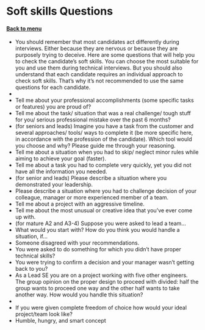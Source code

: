 <h1>Soft skills Questions</h1> 
<h4> 

[Back to menu](..%2FMenu.md)

</h4>

* You should remember that most candidates act differently during interviews. Either because they are nervous or because they are purposely trying to deceive. Here are some questions that will help you to check the candidate’s soft skills. You can choose the most suitable for you and use them during technical interviews. But you should also understand that each candidate requires an individual approach to check soft skills. That’s why it’s not recommended to use the same questions for each candidate.
* 
* Tell me about your professional accomplishments (some specific tasks or features) you are proud of?
* Tell me about the task/ situation that was a real challenge/ tough stuff for you/ serious professional mistake over the past 6 months?
* (for seniors and leads) Imagine you have a task from the customer and several approaches/ tools/ ways to complete it (be more specific here, in accordance with the profession of the candidate). Which tool would you choose and why? Please guide me through your reasoning.
* Tell me about a situation when you had to skip/ neglect minor rules while aiming to achieve your goal (faster).
* Tell me about a task you had to complete very quickly, yet you did not have all the information you needed.
* (for senior and leads) Please describe a situation where you demonstrated your leadership.
* Please describe a situation where you had to challenge decision of your colleague, manager or more experienced member of a team.
* Tell me about a project with an aggressive timeline.
* Tell me about the most unusual or creative idea that you’ve ever come up with.
* (for mature A2 and A3-4) Suppose you were asked to lead a team…
* What would you start with? How do you think you would handle a situation, if…
* Someone disagreed with your recommendations.
* You were asked to do something for which you didn’t have proper technical skills?
* You were trying to confirm a decision and your manager wasn’t getting back to you?
* As a Lead SE you are on a project working with five other engineers. The group opinion on the proper design to proceed with divided: half the group wants to proceed one way and the other half wants to take another way. How would you handle this situation?
* 
* If you were given complete freedom of choice how would your ideal project/team look like?
* Humble, hungry, and smart concept

